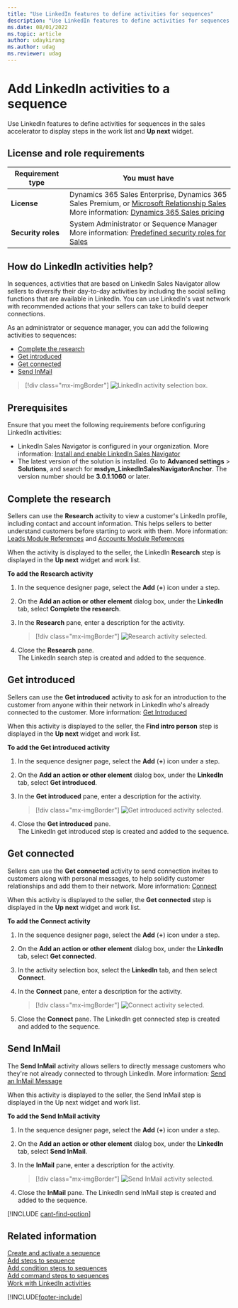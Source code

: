 ```yaml
---
title: "Use LinkedIn features to define activities for sequences"
description: "Use LinkedIn features to define activities for sequences in the sales accelerator to display steps in the work list and Up next widget."
ms.date: 08/01/2022
ms.topic: article
author: udaykirang
ms.author: udag
ms.reviewer: udag
---
```

# Add LinkedIn activities to a sequence 

Use LinkedIn features to define activities for sequences in the sales accelerator to display steps in the work list and **Up next** widget.

## License and role requirements
| Requirement type | You must have |
|-----------------------|---------|
| **License** | Dynamics 365 Sales Enterprise, Dynamics 365 Sales Premium, or [Microsoft Relationship Sales](https://dynamics.microsoft.com/en-in/sales/relationship-sales/) <br>More information: [Dynamics 365 Sales pricing](https://dynamics.microsoft.com/sales/pricing/) |
| **Security roles** | System Administrator or Sequence Manager <br>  More information: [Predefined security roles for Sales](security-roles-for-sales.md)|


## How do LinkedIn activities help?

In sequences, activities that are based on LinkedIn Sales Navigator allow sellers to diversify their day-to-day activities by including the social selling functions that are available in LinkedIn. You can use LinkedIn's vast network with recommended actions that your sellers can take to build deeper connections.

As an administrator or sequence manager, you can add the following activities to sequences:   
-	[Complete the research](#complete-the-research)
-	[Get introduced](#get-introduced) 
-	[Get connected](#get-connected)
-	[Send InMail](#send-inmail)

>[!div class="mx-imgBorder"]
>![LinkedIn activity selection box.](media/sa-linkedin-activity-selection.png "LinkedIn activity selection box")

## Prerequisites  

Ensure that you meet the following requirements before configuring LinkedIn activities:

- LinkedIn Sales Navigator is configured in your organization. More information: [Install and enable LinkedIn Sales Navigator](/dynamics365/linkedin/install-sales-navigator)
- The latest version of the solution is installed. Go to **Advanced settings** > **Solutions**, and search for **msdyn_LinkedInSalesNavigatorAnchor**. The version number should be **3.0.1.1060** or later. 

## Complete the research

Sellers can use the **Research** activity to view a customer's LinkedIn profile, including contact and account information. This helps sellers to better understand customers before starting to work with them. More information: [Leads Module References](/linkedin/sales/display-services/leads-screenshots) and [Accounts Module References](/linkedin/sales/display-services/accounts-screenshots)

When the activity is displayed to the seller, the LinkedIn **Research** step is displayed in the **Up next** widget and work list. 

**To add the Research activity**

1. In the sequence designer page, select the **Add** (**+**) icon under a step.

2. On the **Add an action or other element** dialog box, under the **LinkedIn** tab, select **Complete the research**.  

3. In the **Research** pane, enter a description for the activity.   

    >[!div class="mx-imgBorder"]
    >![Research activity selected.](media/sa-linkedin-activity-research-box.png "Research activity selected")    

4. Close the **Research** pane.    
    The LinkedIn search step is created and added to the sequence.

## Get introduced   

Sellers can use the **Get introduced** activity to ask for an introduction to the customer from anyone within their network in LinkedIn who's already connected to the customer. More information: [Get Introduced](/linkedin/sales/display-services/leads-screenshots#get-introduced)

When this activity is displayed to the seller, the **Find intro person** step is displayed in the **Up next** widget and work list. 

**To add the Get introduced activity**  

1. In the sequence designer page, select the **Add** (**+**) icon under a step.

2. On the **Add an action or other element** dialog box, under the **LinkedIn** tab, select **Get introduced**.  

3.	In the **Get introduced** pane, enter a description for the activity.  

    >[!div class="mx-imgBorder"]
    >![Get introduced activity selected.](media/sa-linkedin-activity-get-introduced-box.png "Get introduced activity selected")

4. Close the **Get introduced** pane.    
    The LinkedIn get introduced step is created and added to the sequence.

## Get connected

Sellers can use the **Get connected** activity to send connection invites to customers along with personal messages, to help solidify customer relationships and add them to their network. More information: [Connect](/linkedin/sales/display-services/leads-screenshots#connect)

When this activity is displayed to the seller, the **Get connected** step is displayed in the **Up next** widget and work list. 

**To add the Connect activity**

1. In the sequence designer page, select the **Add** (**+**) icon under a step.

2. On the **Add an action or other element** dialog box, under the **LinkedIn** tab, select **Get connected**.  

1.	In the activity selection box, select the **LinkedIn** tab, and then select **Connect**.

3.	In the **Connect** pane, enter a description for the activity.

    >[!div class="mx-imgBorder"]
    >![Connect activity selected.](media/sa-linkedin-activity-connect-box.png "Connect activity selected")

4. Close the **Connect** pane.
    The LinkedIn get connected step is created and added to the sequence.
 
## Send InMail

The **Send InMail** activity allows sellers to directly message customers who they're not already connected to through LinkedIn. More information: [Send an InMail Message](https://www.linkedin.com/help/linkedin/answer/437)

When this activity is displayed to the seller, the Send InMail step is displayed in the Up next widget and work list. 

**To add the Send InMail activity**

1. In the sequence designer page, select the **Add** (**+**) icon under a step.

2. On the **Add an action or other element** dialog box, under the **LinkedIn** tab, select **Send InMail**.  

3.	In the **InMail** pane, enter a description for the activity.

    >[!div class="mx-imgBorder"]
    >![Send InMail activity selected.](media/sa-linkedin-activity-send-inmail-box.png "Send InMail activity selected")
 
4. Close the **InMail** pane.
    The LinkedIn send InMail step is created and added to the sequence.

[!INCLUDE [cant-find-option](../includes/cant-find-option.md)]

## Related information

[Create and activate a sequence](create-and-activate-a-sequence.md)    
[Add steps to sequence](steps-sequence.md)    
[Add condition steps to sequences](adaptive-sequence.md)    
[Add command steps to sequences](command-sequence.md)  
[Work with LinkedIn activities](work-with-linkedin-activities.md)


[!INCLUDE[footer-include](../includes/footer-banner.md)]


